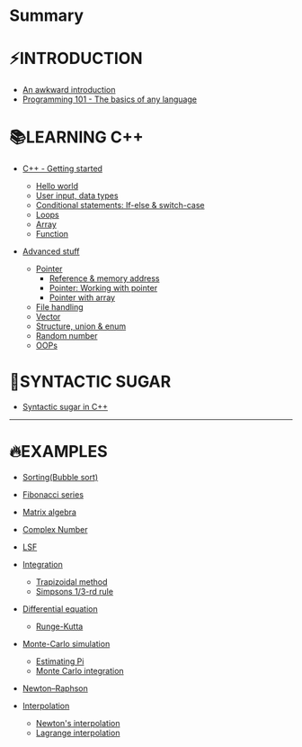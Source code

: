 # Summary

# ⚡INTRODUCTION

- [An awkward introduction](./README.md)
- [Programming 101 - The basics of any language](./basics_of_any_language.md)

# 📚LEARNING C++

- [C++ - Getting started](./c++_getting_started.md)
	- [Hello world](./hello_world.md)
	- [User input, data types](./user_input_data_types.md)
	- [Conditional statements: If-else & switch-case](./conditional_statements.md)
	- [Loops](./loops.md)
	- [Array](./array.md)
	- [Function](./function.md)

- [Advanced stuff](./c++_advanced_stuff.md)
	- [Pointer](./pointer.md)
		- [Reference & memory address](./reference_memoryAddress.md)
		- [Pointer: Working with pointer](./pointer_working.md)
		- [Pointer with array](./pointer_with_array.md)
	- [File handling](./file_handling.md)
	- [Vector](./vector.md)
	- [Structure, union & enum](./structure_union_enum.md)
	- [Random number](./random-number.md)
	- [OOPs]()
	
# 💖SYNTACTIC SUGAR

- [Syntactic sugar in C++](./syntactic_sugar.md)

-----------

# 🔥EXAMPLES


- [Sorting(Bubble sort)](./sorting.md)
- [Fibonacci series]()
- [Matrix algebra](./matrix.md)
- [Complex Number](./complex_number.md)
- [LSF](./lsf.md)

- [Integration](./integration.md)
	- [Trapizoidal method](./trapizoidal.md)
	- [Simpsons 1/3-rd rule](./simpson.md)
	

- [Differential equation]()
	- [Runge-Kutta]()

- [Monte-Carlo simulation](./monte-carlo.md)
	- [Estimating Pi](./monte-carlo-estimating-pi.md)
	- [Monte Carlo integration](./monte-carlo-integration.md)

- [Newton–Raphson](./newton_raphson.md)

- [Interpolation]()
	- [Newton's interpolation]()
	- [Lagrange interpolation]()
	


